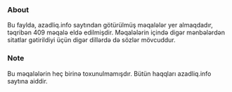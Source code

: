 ### About
Bu faylda, azadliq.info saytından götürülmüş məqalələr yer almaqdadır, təqribən 409 məqalə eldə edilmişdir. Məqalələrin içində digər mənbələrdən sitatlar gətirildiyi üçün digər dillərdə də sözlər mövcuddur.

### Note
Bu məqalələrin heç birinə toxunulmamışdır. Bütün haqqları azadliq.info saytına aiddir.
